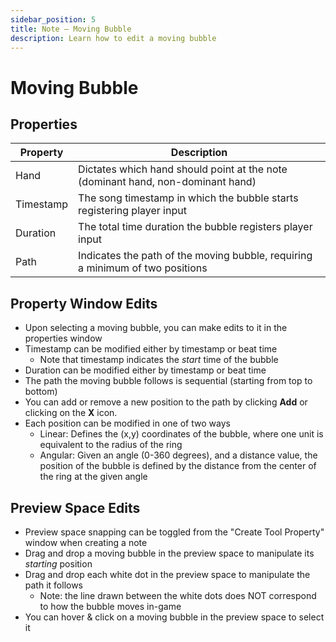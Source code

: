 ```yaml
---
sidebar_position: 5
title: Note — Moving Bubble
description: Learn how to edit a moving bubble
---
```


# Moving Bubble

<!-- ## Moving Bubble Preview Time Window

The Moving Bubble Preview Time Window refers to the amount of time the bubble preview shows up before becoming _active_ to detect player input. The Moving Bubble Preview Time Window behaves the same way as the [Bubble Preview Time](/docs/map/bubble#Bubble-Preview-Time-Window).

**Note:** when in an _active_ state, the bubble registers player input -->

## Properties

| Property      | Description                                                                                          |
|---------------|------------------------------------------------------------------------------------------------------|
| Hand          | Dictates which hand should point at the note (dominant hand, non-dominant hand)                      |
| Timestamp     | The song timestamp in which the bubble starts registering player input                               |
| Duration      | The total time duration the bubble registers player input                                            |
| Path          | Indicates the path of the moving bubble, requiring a minimum of two positions                        |


## Property Window Edits
- Upon selecting a moving bubble, you can make edits to it in the properties window
- Timestamp can be modified either by timestamp or beat time
    - Note that timestamp indicates the _start_ time of the bubble
- Duration can be modified either by timestamp or beat time
- The path the moving bubble follows is sequential (starting from top to bottom)
- You can add or remove a new position to the path by clicking **Add** or clicking on the **X** icon.
- Each position can be modified in one of two ways
    - Linear: Defines the (x,y) coordinates of the bubble, where one unit is equivalent to the radius of the ring
    - Angular: Given an angle (0-360 degrees), and a distance value, the position of the bubble is defined by the distance from the center of the ring at the given angle

## Preview Space Edits
- Preview space snapping can be toggled from the "Create Tool Property" window when creating a note
- Drag and drop a moving bubble in the preview space to manipulate its _starting_ position
- Drag and drop each white dot in the preview space to manipulate the path it follows
    - Note: the line drawn between the white dots does NOT correspond to how the bubble moves in-game
- You can hover & click on a moving bubble in the preview space to select it